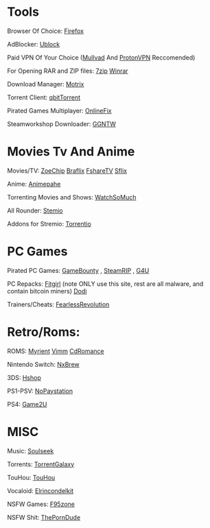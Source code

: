 # **Tools**

Browser Of Choice: [Firefox](https://mozilla.org/firefox/)

AdBlocker: [Ublock](https://ublockorigin.com)

Paid VPN Of Your Choice ([Mullvad](https://mullvad.net/en) And [ProtonVPN](https://protonvpn.com/) Reccomended)

For Opening RAR and ZIP files: 
[7zip](https://7-zip.org) [Winrar](https://www.win-rar.com/start.html?&L=0)

Download Manager: [Motrix](https://motrix.app)

Torrent Client: [qbitTorrent](https://www.qbittorrent.org/)

Pirated Games Multiplayer: [OnlineFix](https://online-fix.me/)

Steamworkshop Downloader: [GGNTW](https://ggntw.com/steam)

# **Movies Tv And Anime**

Movies/TV: [ZoeChip](https://zoechip.cc) [Braflix](https://www.braflix.ru/) [FshareTV](https://fsharetv.co/) [Sflix](https://sflix.to)

Anime: [Animepahe](https://animepahe.ru)

Torrenting Movies and Shows: [WatchSoMuch](https://watchsomuch.to/)

All Rounder: [Stemio](https://www.stremio.com/)

Addons for Stremio: [Torrentio](https://torrentio.strem.fun)

# **PC Games**

Pirated PC Games: [GameBounty](https://gamebounty.world) , [SteamRIP](https://steamrip.com) , [G4U](https://g4u.to)

PC Repacks: [Fitgirl](https://fitgirl-repacks.site) (note ONLY use this site, rest are all malware, and contain bitcoin miners) [Dodi](https://dodi-repacks.site/)

Trainers/Cheats: [FearlessRevolution](https://fearlessrevolution.com/)

# **Retro/Roms:**

ROMS: [Myrient](https://myrient.erista.me) [Vimm](https://vimm.net) [CdRomance](https://cdromance.org)

Nintendo Switch: [NxBrew](https://nxbrew.com)

3DS: [Hshop](https://hshop.erista.me)

PS1-PSV: [NoPaystation](https://nopaystation.com/)

PS4: [Game2U](https://game-2u.com)

# **MISC**

Music: [Soulseek](https://slsknet.org)

Torrents: [TorrentGalaxy](https://torrentgalaxy.to)

TouHou: [TouHou](https://moriyashrine.org/)

Vocaloid: [Elrincondelkit](https://elrincondelkitsuneneo2-0.blogspot.com/?m=1)

NSFW Games: [F95zone](https://f95zone.to/)

NSFW Shit: [ThePornDude](https://theporndude.com)
